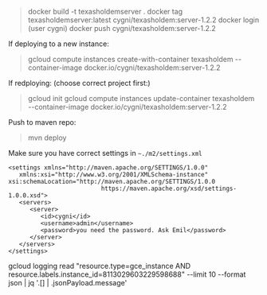 > docker build -t texasholdemserver .
> docker tag texasholdemserver:latest cygni/texasholdem:server-1.2.2
> docker login (user cygni)
> docker push cygni/texasholdem:server-1.2.2

If deploying to a new instance:
> gcloud compute instances create-with-container texasholdem --container-image docker.io/cygni/texasholdem:server-1.2.2

If redploying:
(choose correct project first:)
> gcloud init
> gcloud compute instances update-container texasholdem --container-image docker.io/cygni/texasholdem:server-1.2.2


Push to maven repo:
> mvn deploy

Make sure you have correct settings in ```~./m2/settings.xml```
```
<settings xmlns="http://maven.apache.org/SETTINGS/1.0.0"
   xmlns:xsi="http://www.w3.org/2001/XMLSchema-instance" xsi:schemaLocation="http://maven.apache.org/SETTINGS/1.0.0
                          https://maven.apache.org/xsd/settings-1.0.0.xsd">
   <servers>
      <server>
         <id>cygni</id>
         <username>admin</username>
         <password>you need the password. Ask Emil</password>
      </server>
   </servers>
</settings>
```

gcloud logging read "resource.type=gce_instance AND resource.labels.instance_id=8113029603229598688" --limit 10 --format json | jq '.[] | .jsonPayload.message'